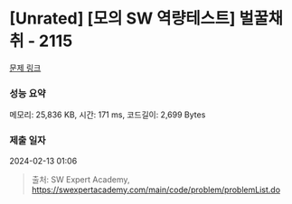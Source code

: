 # [Unrated] [모의 SW 역량테스트] 벌꿀채취 - 2115 

[문제 링크](https://swexpertacademy.com/main/code/problem/problemDetail.do?contestProbId=AV5V4A46AdIDFAWu) 

### 성능 요약

메모리: 25,836 KB, 시간: 171 ms, 코드길이: 2,699 Bytes

### 제출 일자

2024-02-13 01:06



> 출처: SW Expert Academy, https://swexpertacademy.com/main/code/problem/problemList.do